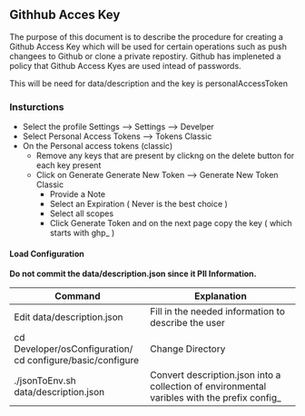 ## Githhub Acces Key
The purpose of this document is to describe the procedure for creating a Github Access Key which will be used for certain operations such as push changees to Github or clone a private repostiry.
Github has impleneted a policy that Github Access Kyes are used intead of passwords.

This will be need for data/description and the key is personalAccessToken

### Insturctions
- Select the profile Settings --> Settings --> Develper
- Select Personal Access Tokens --> Tokens Classic
- On the Personal access tokens (classic)
  * Remove any keys that are present by clickng on the delete button for each key present
  * Click on Generate Generate New Token --> Generate New Token Classic
    + Provide a Note
    + Select an Expiration ( Never is the best choice )
    + Select all scopes
    + Click Generate Token and on the next page copy the key ( which starts with ghp_ )

#### Load Configuration
<b>Do not commit the data/description.json since it PII Information.</b>

|Command                                                                                  | Explanation                                                                                                |
|-----------------------------------------------------------------------------------------|------------------------------------------------------------------------------------------------------------|
| Edit data/description.json                                                                   | Fill in the needed information to describe the user                                                   |
| cd Developer/osConfiguration/<br>cd configure/basic/configure                           | Change Directory                                                                                           |
| ./jsonToEnv.sh data/description.json                                                    | Convert description.json into a collection of environmental varibles with the prefix config_               |
